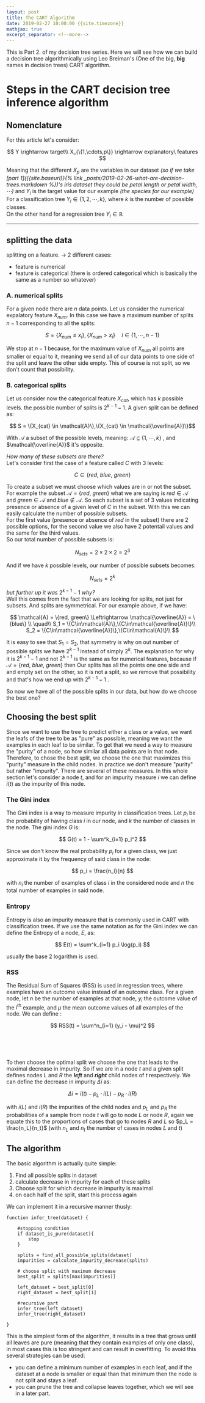 ```yaml
---
layout: post
title: The CART Algorithm
date: 2019-02-27 10:00:00 {{site.timezone}}
mathjax: true
excerpt_separator: <!--more-->
---
```


This is Part 2. of my decision tree series. Here we will see how we can build a decision tree algorithmically using Leo Breiman's (One of the big, **big** names in decision trees) CART algorithm. 

<!--more-->

# Steps in the CART decision tree inference algorithm

## Nomenclature
For this article let's consider:  

$$
Y \rightarrow target\\
X_{\{1,\cdots,p\}} \rightarrow explanatory\ features
$$  

Meaning that the different $X_p$ are the variables in our dataset *(so if we take [part 1]({{site.baseurl}}{% link _posts/2019-02-26-what-are-decision-trees.markdown %})'s iris dataset they could be $petal\ length$ or $petal\ width$, $\cdots$)* and $Y_i$ is the target value for our example *(the species for our example)*  
For a classification tree $Y_i \in \{1,2,\cdots,k\}$, where $k$ is the number of possible classes.  
On the other hand for a regression tree $Y_i \in \mathbb{R}$



----

## splitting the data
splitting on a feature. -> 2 different cases:
 - feature is numerical
 - feature is categorical
(there is ordered categorical which is basically the same as a number so whatever)

### A. numerical splits
For a given node there are $n$ data points. Let us consider the numerical expalatory feature $X_{num}$. In this case we have a maximum number of splits $n-1$ corresponding to all the splits:  

$$ S = \{ X_{num} \leq x_i\},\{X_{num} > x_i\}\quad i \in \{1,\cdots,n-1\}$$  

We stop at $n-1$ because, for the maximum value of $X_{num}$ all points are smaller or equal to it, meaning we send all of our data points to one side of the split and leave the other side empty. This of course is not split, so we don't count that possibility. 

### B. categorical splits
Let us consider now the categorical feature $X_{cat}$, which has $k$ possible levels. the possible number of splits is $2^{k-1} - 1$. A given split can be defined as:

$$ S = \{X_{cat} \in \mathcal{A}\},\{X_{cat} \in \mathcal{\overline{A}}\}$$

With $\mathcal{A}$ a subset of the possible levels, meaning:  $\mathcal{A} \subseteq \{1,\cdots,k\}$ , and $\mathcal{\overline{A}}$ it's opposite.


_How many of these subsets are there?_  
Let's consider first the case of a feature called $C$ with 3 levels:  

$$C \in \{red,\ blue,\ green\}$$  

To create a subset we must choose which values are in or not the subset. For example the subset $\mathcal{A} = \{red,\ green\}$ what we are saying is $red\in \mathcal{A}$ and $green\in \mathcal{A}$ and $blue\notin \mathcal{A}$. So each subset is a set of 3 values indicating presence or absence of a given level of $C$ in the subset. With this we can easily calculate the number of possible subsets.  
For the first value (presence or absence of $red$ in the subset) there are $2$ possible options, for the second value we also have $2$ potentail values and the same for the third values.  
So our total number of possible subsets is:  

$$ N_{sets}=2\times2\times2 = 2^3$$  

And if we have $k$ possible levels, our number of possible subsets becomes:  

$$N_{sets}=2^k$$  


_but further up it was_ $2^{k-1} -1$ _why?_  
Well this comes from the fact that we are looking for splits, not just for subsets. And splits are symmetrical. For our example above, if we have: 

$$ 
\mathcal{A} = \{red, green\} \Leftrightarrow \mathcal{\overline{A}} = \{blue\} \\
\quad\\
S_1 = \{C\in\mathcal{A}\},\{C\in\mathcal{\overline{A}}\}\\
S_2 = \{C\in\mathcal{\overline{A}}\},\{C\in\mathcal{A}\}\\
$$

It is easy to see that $S_1 = S_2$, that symmetry is why on out number of possible splits we have $2^{k-1}$ instead of simply $2^k$. The explanation for why it is $2^{k-1}-1$ and not $2^{k-1}$ is the same as for numerical features, because if $\mathcal{A}=\{red,\ blue,\ green\}$ then Our splits has all the points one one side and and empty set on the other, so it is not a split, so we remove that possibility and that's how we end up with $2^{k-1}-1$ .  

So now we have all of the possible splits in our data, but how do we choose the best one?

## Choosing the best split

Since we want to use the tree to predict either a class or a value, we want the leafs of the tree to be as "pure" as possible, meaning we want the examples in each leaf to be similar. To get that we need a way to measure the "purity" of a node, so how similar all data points are in that node.  
Therefore, to chose the best split, we choose the one that maximizes this "purity" measure in the child nodes. In practice we don't measure "purity" but rather "impurity". There are several of these measures. In this whole section let's consider a node $t$, and for an impurity measure $i$ we can define $i(t)$ as the impurity of this node.

### The Gini index
The Gini index is a way to measure impurity in classification trees. Let $p_i$ be the probability of having class $i$ in our node, and $k$ the number of classes in the node. The gini index $G$ is:  

$$
G(t) = 1 - \sum^k_{i=1} p_i^2
$$  

Since we don't know the real probability $p_i$ for a given class, we just approximate it by the frequency of said class in the node:  

$$
p_i = \frac{n_i}{n}
$$  

with $n_i$ the number of examples of class $i$ in the considered node and $n$ the total number of examples in said node. 

### Entropy
Entropy is also an impurity measure that is commonly used in CART with classification trees. If we use the same notation as for the Gini index we can define the Entropy of a node, $E$, as:

$$
E(t) = \sum^k_{i=1} p_i \log(p_i)
$$

usually the base $2$ logarithm is used.

### RSS
The Residual Sum of Squares (RSS) is used in regression trees, where examples have an outcome value instead of an outcome class. For a given node, let $n$ be the number of examples at that node, $y_i$ the outcome value of the $i^{th}$ example, and $\mu$ the mean outcome values of all examples of the node. We can define :  

$$
RSS(t) = \sum^n_{i=1} (y_i - \mu)^2
$$
  
<br/>  
<br/>  
<br/>  

To then choose the optimal split we choose the one that leads to the maximal decrease in impurity. So if we are in a node $t$ and a given split defines nodes $L$ and $R$ the ***left*** and ***right*** child nodes of $t$ respectively. We can define the decrease in impurity $\Delta i$ as:  

$$
\Delta i = i(t) - p_L\cdot i(L) - p_R\cdot i(R)
$$  

with $i(L)$ and $i(R)$ the impurities of the child nodes and $p_L$ and $p_R$ the probabilities of a sample from node $t$ will go to node $L$ or node $R$, again we equate this to the proportions of cases that go to nodes $R$ and $L$ so $p_L = \frac{n_L}{n_t}$ (with $n_L$ and $n_t$ the number of cases in nodes $L$ and $t$)

## The algorithm

The basic algorithm is actually quite simple: 

1. Find all possible splits in dataset
2. calculate decrease in impurity for each of these splits 
3. Choose split for which decrease in impurity is maximal
4. on each half of the split, start this process again


We can implement it in a recursive manner thusly:


```` 
function infer_tree(dataset) {

    #stopping condition
    if dataset_is_pure(dataset){
        stop
    }

    splits = find_all_possible_splits(dataset)
    impurities = calculate_impurity_decrease(splits)

    # choose split with maximum decrease
    best_split = splits[max(impurities)] 
    
    left_dataset = best_split[0]
    right_dataset = best_split[1]

    #recursive part
    infer_tree(left_dataset)
    infer_tree(right_dataset)

}
````
This is the simplest form of the algorithm, it results in a tree that grows until all leaves are pure (meaning that they contain examples of only one class), in most cases this is too stringent and can result in overfitting. To avoid this several strategies can be used:

* you can define a minimum number of examples in each leaf, and if the dataset at a node is smaller or equal than that minimum then the node is not split and stays a leaf. 
* you can prune the tree and collapse leaves together, which we will see in a later part.


